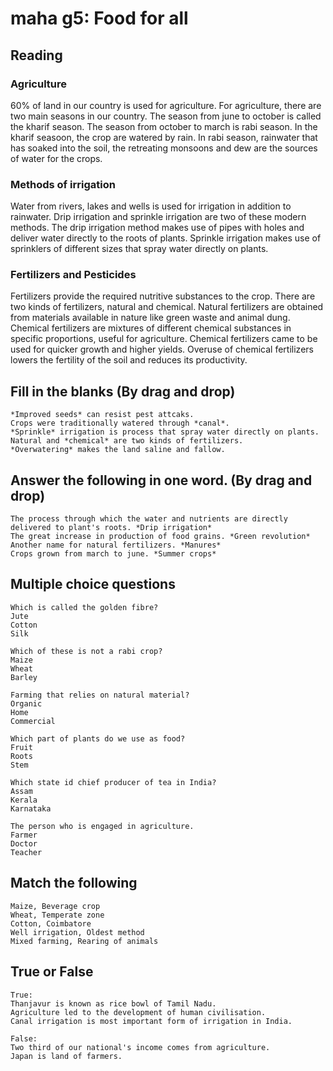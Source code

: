 # maha g5: Food for all

## Reading

### Agriculture
60% of land in our country is used for agriculture. For agriculture, there are two main seasons in our country.
The season from june to october is called the kharif season. The season from october to march is rabi season.
In the kharif seasoon, the crop are watered by rain. In rabi season, rainwater that has soaked into the soil, the retreating 
monsoons and dew are the sources of water for the crops.

### Methods of irrigation
Water from rivers, lakes and wells is used for irrigation in addition to rainwater. Drip irrigation and sprinkle irrigation 
are two of these modern methods. The drip irrigation method makes use of pipes with holes and deliver water directly to the roots of plants.
Sprinkle irrigation makes use of sprinklers of different sizes that spray water directly on plants.

### Fertilizers and Pesticides
Fertilizers provide the required nutritive substances to the crop. There are two kinds of fertilizers, natural and chemical. Natural fertilizers
are obtained from materials available in nature like green waste and animal dung. Chemical fertilizers are mixtures of different chemical 
substances in specific proportions, useful for agriculture. Chemical fertilizers came to be used for quicker growth and higher yields.
Overuse of chemical fertilizers lowers the fertility of the soil and reduces its productivity.

## Fill in the blanks (By drag and drop)

```
*Improved seeds* can resist pest attcaks.
Crops were traditionally watered through *canal*.
*Sprinkle* irrigation is process that spray water directly on plants.
Natural and *chemical* are two kinds of fertilizers.
*Overwatering* makes the land saline and fallow.

```

## Answer the following in one word. (By drag and drop)

```
The process through which the water and nutrients are directly delivered to plant's roots. *Drip irrigation*
The great increase in production of food grains. *Green revolution*
Another name for natural fertilizers. *Manures*
Crops grown from march to june. *Summer crops*

```

## Multiple choice questions

```
Which is called the golden fibre?
Jute
Cotton
Silk

Which of these is not a rabi crop?
Maize
Wheat
Barley

Farming that relies on natural material?
Organic 
Home
Commercial

Which part of plants do we use as food?
Fruit
Roots
Stem

Which state id chief producer of tea in India?
Assam
Kerala
Karnataka

The person who is engaged in agriculture.
Farmer
Doctor
Teacher

```

## Match the following

```
Maize, Beverage crop
Wheat, Temperate zone
Cotton, Coimbatore
Well irrigation, Oldest method
Mixed farming, Rearing of animals

```

## True or False

```
True: 
Thanjavur is known as rice bowl of Tamil Nadu.
Agriculture led to the development of human civilisation.
Canal irrigation is most important form of irrigation in India.

False:
Two third of our national's income comes from agriculture.
Japan is land of farmers.

```

